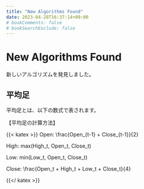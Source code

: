 ```yaml
---
title: "New Algorithms Found"
date: 2023-04-28T16:37:14+09:00
# bookComments: false
# bookSearchExclude: false
---
```


# New Algorithms Found
新しいアルゴリズムを発見しました。

## 平均足
平均足とは、以下の数式で表されます。

【平均足の計算方法】

{{< katex >}}
Open: \frac{Open_{t-1} + Close_{t-1}}{2}<br>

High: max(High_t, Open_t, Close_t)<br>

Low: min(Low_t, Open_t, Close_t)<br>

Close: \frac{Open_t + High_t + Low_t + Close_t}{4}<br>

{{</ katex >}}
